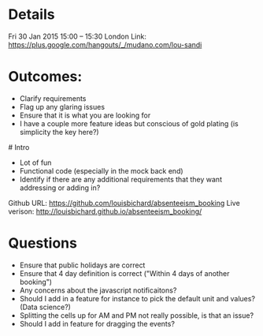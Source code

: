 

# Details
Fri 30 Jan 2015 15:00 – 15:30 London
Link: https://plus.google.com/hangouts/_/mudano.com/lou-sandi

# Outcomes: 
- Clarify requirements
- Flag up any glaring issues
- Ensure that it is what you are looking for
- I have a couple more feature ideas but conscious of gold plating (is simplicity the key here?)

# Intro
- Lot of fun
- Functional code (especially in the mock back end)
- Identify if there are any additional requirements that they want addressing or adding in? 

Github URL: https://github.com/louisbichard/absenteeism_booking
Live verison: http://louisbichard.github.io/absenteeism_booking/

# Questions
- Ensure that public holidays are correct
- Ensure that 4 day definition is correct ("Within 4 days of another booking")
- Any concerns about the javascript notificaitons?
- Should I add in a feature for instance to pick the default unit and values? (Data science?)
- Splitting the cells up for AM and PM not really possible, is that an issue?
- Should I add in feature for dragging the events?
